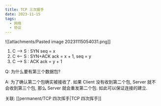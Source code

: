 ```yaml
---
title: TCP 三次握手
date: 2023-11-15
tags:
  - 网络
  - 协议
---
```

![[attachments/Pasted image 20231115054031.png]]


1. C --> S : SYN seq = x
2. C <-- S : SYN+ACK ack = x + 1, seq = y
3. C --> S : ACK ack = y + 1

Q: 为什么要有第三个数据包?

A: 
为了确认第二个包确实被接收了. 如果 Client 没有收到第二个包, Server 就不会收到第三个包, 那么 Server 就会重发第二个包. 如此可以保证连接的建立.


关联: [[permanent/TCP 四次挥手|TCP 四次挥手]]

